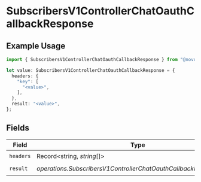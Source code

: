 # SubscribersV1ControllerChatOauthCallbackResponse

## Example Usage

```typescript
import { SubscribersV1ControllerChatOauthCallbackResponse } from "@novu/api/models/operations";

let value: SubscribersV1ControllerChatOauthCallbackResponse = {
  headers: {
    "key": [
      "<value>",
    ],
  },
  result: "<value>",
};
```

## Fields

| Field                                                               | Type                                                                | Required                                                            | Description                                                         |
| ------------------------------------------------------------------- | ------------------------------------------------------------------- | ------------------------------------------------------------------- | ------------------------------------------------------------------- |
| `headers`                                                           | Record<string, *string*[]>                                          | :heavy_check_mark:                                                  | N/A                                                                 |
| `result`                                                            | *operations.SubscribersV1ControllerChatOauthCallbackResponseResult* | :heavy_check_mark:                                                  | N/A                                                                 |